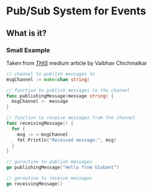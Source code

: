 # Pub/Sub System for Events

## What is it?

### Small Example

Taken from [*THIS*](https://medium.com/globant/pub-sub-in-golang-an-introduction-8be4c65eafd4) medium article by Vaibhav Chichmalkar

```go
// channel to publish messages to
msgChannel := make(chan string)

// function to publish messages to the channel
func publishingMessage(message string) {
  msgChannel <- message
}

// function to receive messages from the channel
func receivingMessage() {
  for {
    msg := <-msgChannel
    fmt.Println("Received message:", msg)
  }
}

// goroutine to publish messages
go publishingMessage("Hello from Globant")

// goroutine to receive messages
go receivingMessage()
```